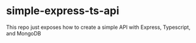 # simple-express-ts-api
This repo just exposes how to create a simple API with Express, Typescript, and MongoDB
